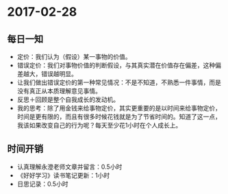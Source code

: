 # 2017-02-28

## 每日一知
- 定价：我们认为（假设）某一事物的价值。
- 错误定价：我们对事物价值的判断假设，与其真实潜在价值存在偏差，这种偏差越大，错误越明显。
- 让我们做出错误定价的第一种常见情况：不是不知道，不熟悉一件事情，而是没有真正从本质理解意见事情。
- 反思＋回顾是整个自我成长的发动机。
- 我的思考：除了用金钱来给事物定价，其实更重要的是以时间来给事物定价，时间是更有限的，而且有很多时候花钱就是为了节省时间的。知道了这一点，我该如果改变自己的行为呢？每天至少花1小时在个人成长上。

## 时间开销
- 认真理解永澄老师文章并留言：0.5小时
- 《好好学习》读书笔记更新：1小时
- 日思记录：0.5小时


